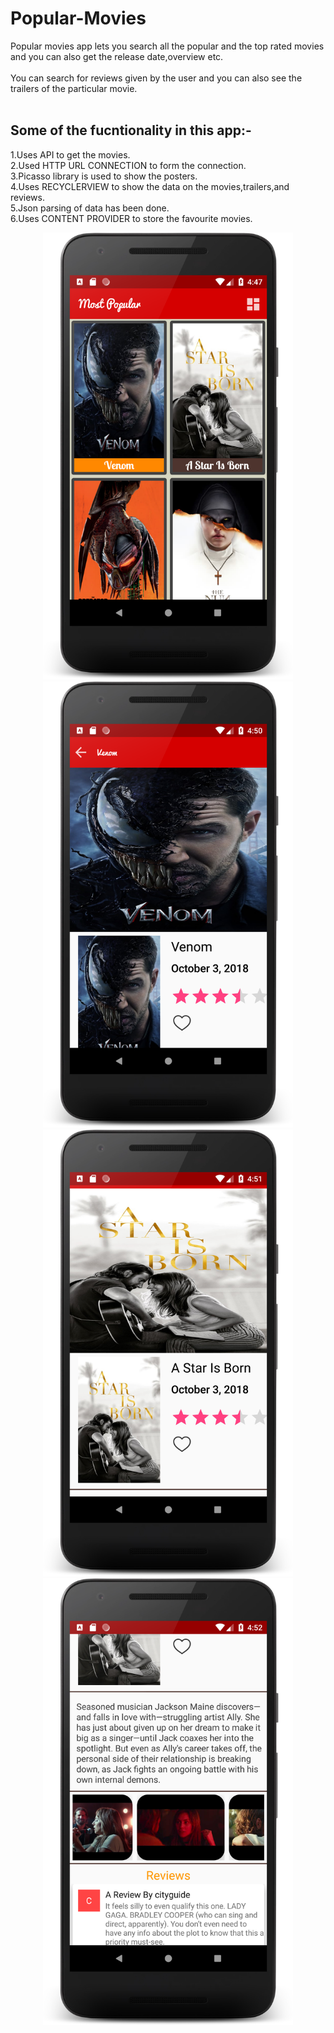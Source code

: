 # Popular-Movies
Popular movies app lets you search all the popular and  the top rated movies and you can also get the release date,overview etc.<br/><br/>
You can search for reviews given by the user and you can also see the trailers of the particular movie.<br/><br/>

Some of the fucntionality in this app:-<br/>
----------------------------------------------------
1.Uses API to get the movies.<br/>
2.Used HTTP URL CONNECTION  to form the connection.<br/>
3.Picasso library is used to show the posters.<br/>
4.Uses RECYCLERVIEW to show the data on the movies,trailers,and reviews.<br/>
5.Json parsing of data has been done.<br/>
6.Uses CONTENT PROVIDER to store the favourite movies.


<div align="center">
    <img src="https://github.com/kartikmishra/Popular-Movies/blob/master/SS4.png" width="400px"</img> 
</div>
<div align="center">
    <img src="https://github.com/kartikmishra/Popular-Movies/blob/master/SS5.png" width="400px"</img> 
</div>
<div align="center">
    <img src="https://github.com/kartikmishra/Popular-Movies/blob/master/SS6.png" width="400px"</img> 
</div>
<div align="center">
    <img src="https://github.com/kartikmishra/Popular-Movies/blob/master/SS7.png" width="400px"</img> 
</div>
